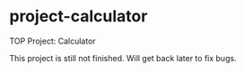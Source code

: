 # project-calculator
TOP Project: Calculator

This project is still not finished. Will get back later to fix bugs.